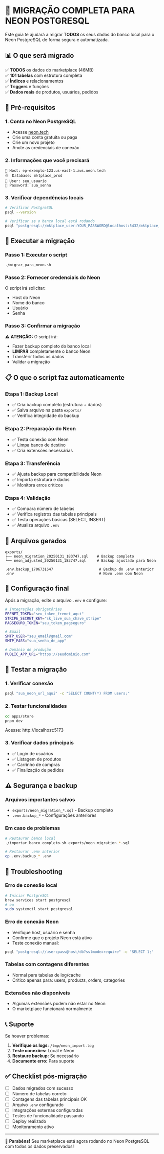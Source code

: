 # 🚀 MIGRAÇÃO COMPLETA PARA NEON POSTGRESQL

Este guia te ajudará a migrar **TODOS** os seus dados do banco local para o Neon PostgreSQL de forma segura e automatizada.

## 📊 O que será migrado

✅ **TODOS** os dados do marketplace (46MB)  
✅ **101 tabelas** com estrutura completa  
✅ **Índices** e relacionamentos  
✅ **Triggers** e funções  
✅ **Dados reais** de produtos, usuários, pedidos  

## 🔧 Pré-requisitos

### 1. Conta no Neon PostgreSQL
- Acesse [neon.tech](https://neon.tech)
- Crie uma conta gratuita ou paga
- Crie um novo projeto
- Anote as credenciais de conexão

### 2. Informações que você precisará

```
📍 Host: ep-exemplo-123.us-east-1.aws.neon.tech
🗄️  Database: mktplace_prod
👤 User: seu_usuario
🔑 Password: sua_senha
```

### 3. Verificar dependências locais

```bash
# Verificar PostgreSQL
psql --version

# Verificar se o banco local está rodando
psql "postgresql://mktplace_user:YOUR_PASSWORD@localhost:5432/mktplace_dev" -c "SELECT 1;"
```

## 🚀 Executar a migração

### Passo 1: Executar o script

```bash
./migrar_para_neon.sh
```

### Passo 2: Fornecer credenciais do Neon

O script irá solicitar:
- Host do Neon
- Nome do banco
- Usuário
- Senha

### Passo 3: Confirmar a migração

⚠️ **ATENÇÃO:** O script irá:
- Fazer backup completo do banco local
- **LIMPAR** completamente o banco Neon
- Transferir todos os dados
- Validar a migração

## 📋 O que o script faz automaticamente

### Etapa 1: Backup Local
- ✅ Cria backup completo (estrutura + dados)
- ✅ Salva arquivo na pasta `exports/`
- ✅ Verifica integridade do backup

### Etapa 2: Preparação do Neon
- ✅ Testa conexão com Neon
- ✅ Limpa banco de destino
- ✅ Cria extensões necessárias

### Etapa 3: Transferência
- ✅ Ajusta backup para compatibilidade Neon
- ✅ Importa estrutura e dados
- ✅ Monitora erros críticos

### Etapa 4: Validação
- ✅ Compara número de tabelas
- ✅ Verifica registros das tabelas principais
- ✅ Testa operações básicas (SELECT, INSERT)
- ✅ Atualiza arquivo `.env`

## 📁 Arquivos gerados

```
exports/
├── neon_migration_20250131_183747.sql    # Backup completo
└── neon_adjusted_20250131_183747.sql     # Backup ajustado para Neon

.env.backup_1706731647                     # Backup do .env anterior
.env                                       # Novo .env com Neon
```

## 🔗 Configuração final

Após a migração, edite o arquivo `.env` e configure:

```bash
# Integrações obrigatórias
FRENET_TOKEN="seu_token_frenet_aqui"
STRIPE_SECRET_KEY="sk_live_sua_chave_stripe"
PAGSEGURO_TOKEN="seu_token_pagseguro"

# Email
SMTP_USER="seu_email@gmail.com"
SMTP_PASS="sua_senha_de_app"

# Domínio de produção
PUBLIC_APP_URL="https://seudominio.com"
```

## 🧪 Testar a migração

### 1. Verificar conexão
```bash
psql "sua_neon_url_aqui" -c "SELECT COUNT(*) FROM users;"
```

### 2. Testar funcionalidades
```bash
cd apps/store
pnpm dev
```

Acesse: http://localhost:5173

### 3. Verificar dados principais
- ✅ Login de usuários
- ✅ Listagem de produtos
- ✅ Carrinho de compras
- ✅ Finalização de pedidos

## ⚠️ Segurança e backup

### Arquivos importantes salvos
- `exports/neon_migration_*.sql` - Backup completo
- `.env.backup_*` - Configurações anteriores

### Em caso de problemas
```bash
# Restaurar banco local
./importar_banco_completo.sh exports/neon_migration_*.sql

# Restaurar .env anterior
cp .env.backup_* .env
```

## 🔧 Troubleshooting

### Erro de conexão local
```bash
# Iniciar PostgreSQL
brew services start postgresql
# ou
sudo systemctl start postgresql
```

### Erro de conexão Neon
- Verifique host, usuário e senha
- Confirme que o projeto Neon está ativo
- Teste conexão manual:
```bash
psql "postgresql://user:pass@host/db?sslmode=require" -c "SELECT 1;"
```

### Tabelas com contagens diferentes
- Normal para tabelas de log/cache
- Crítico apenas para: users, products, orders, categories

### Extensões não disponíveis
- Algumas extensões podem não estar no Neon
- O marketplace funcionará normalmente

## 📞 Suporte

Se houver problemas:

1. **Verifique os logs:** `/tmp/neon_import.log`
2. **Teste conexões:** Local e Neon
3. **Restaure backup:** Se necessário
4. **Documente erro:** Para suporte

## ✅ Checklist pós-migração

- [ ] Dados migrados com sucesso
- [ ] Número de tabelas correto
- [ ] Contagens das tabelas principais OK
- [ ] Arquivo `.env` configurado
- [ ] Integrações externas configuradas
- [ ] Testes de funcionalidade passando
- [ ] Deploy realizado
- [ ] Monitoramento ativo

---

🎉 **Parabéns!** Seu marketplace está agora rodando no Neon PostgreSQL com todos os dados preservados! 